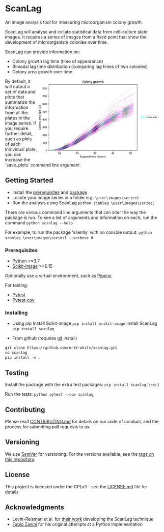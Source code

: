 # ScanLag

An image analysis tool for measuring microorganism colony growth.

ScanLag will analyse and collate statistical data from cell-culture plate images. It requires a series of images from a fixed point that show the development of microorganism colonies over time.

ScanLag can provide information on:
* Colony growth lag time (time of appearance)
* Bimodal lag time distribution (comparing lag times of two colonies)
* Colony area growth over time

<img align="right" src="docs/images/colony_growth_curve_small.png">
By default, it will output a set of data and plots that summarize the information from all the plates in the image series. If you require further detail, such as plots of each individual plate, you can increase the `save_plots` command line argument.

## Getting Started

* Install the [prerequisites](#prerequisites) and [package](#installing)
* Locate your image series in a folder e.g. `\user\images\series1`
* Run the analysis using ScanLag `python scanlag \user\images\series1`

There are various command line arguments that can alter the way the package is run. To see a list of arguments and information on each, run the command `python scanlag --help`

For example, to run the package 'silently' with no console output: `python scanlag \user\images\series1 --verbose 0`

### Prerequisites

* [Python](https://www.python.org/) >=3.7
* [Scikit-image](https://scikit-image.org/) >=0.15

Optionally use a virtual environment, such as [Pipenv](https://github.com/pypa/pipenv).

For testing:
* [Pytest](https://pytest.org/)
* [Pytest-cov](https://github.com/pytest-dev/pytest-cov/)

### Installing

* Using pip
Install Scikit-image `pip install scikit-image`
Install ScanLag `pip install scanlag`

* From github (requires [git](https://git-scm.com/) install)
```
git clone https://github.com/erik-white/scanlag.git
cd scanlag
pip install -e .
```

## Testing

Install the package with the extra test packages:
`pip install scanlag[test]`

Run the tests:
`python pytest --cov scanlag`

## Contributing

Please read [CONTRIBUTING.md](docs/CONTRIBUTING.md) for details on our code of conduct, and the process for submitting pull requests to us.

## Versioning

We use [SemVer](http://semver.org/) for versioning. For the versions available, see the [tags on this repository](https://github.com/your/project/tags).

## License

This project is licensed under the GPLv3 - see the [LICENSE.md](LICENSE.md) file for details

## Acknowledgments

* Levin-Reisman et al. for [their work](https://www.ncbi.nlm.nih.gov/pubmed/20676109) developing the ScanLag technique
* [Fabio Zanini](https://github.com/iosonofabio/) for his original attempts at a Python implementation
